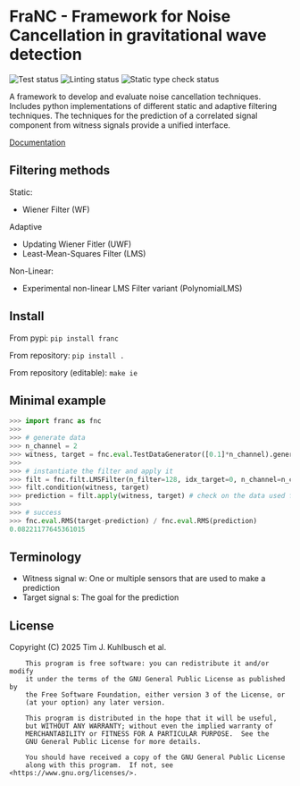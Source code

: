 # FraNC - Framework for Noise Cancellation in gravitational wave detection

![Test status](https://github.com/NewtonianNoise/franc/actions/workflows/testing.yml/badge.svg)
![Linting status](https://github.com/NewtonianNoise/franc/actions/workflows/pylint.yml/badge.svg)
![Static type check status](https://github.com/NewtonianNoise/franc/actions/workflows/mypy.yml/badge.svg)

A framework to develop and evaluate noise cancellation techniques.
Includes python implementations of different static and adaptive filtering techniques.
The techniques for the prediction of a correlated signal component from witness signals provide a unified interface.

[Documentation](https://franc.readthedocs.io/en/latest/)

## Filtering methods

Static:

* Wiener Filter (WF)

Adaptive

* Updating Wiener Fitler (UWF)
* Least-Mean-Squares Filter (LMS)

Non-Linear:

* Experimental non-linear LMS Filter variant (PolynomialLMS)

## Install

From pypi: `pip install franc`

From repository: `pip install .`

From repository (editable): `make ie`

## Minimal example

```python
>>> import franc as fnc
>>>
>>> # generate data
>>> n_channel = 2
>>> witness, target = fnc.eval.TestDataGenerator([0.1]*n_channel).generate(int(1e5))
>>>
>>> # instantiate the filter and apply it
>>> filt = fnc.filt.LMSFilter(n_filter=128, idx_target=0, n_channel=n_channel)
>>> filt.condition(witness, target)
>>> prediction = filt.apply(witness, target) # check on the data used for conditioning
>>>
>>> # success
>>> fnc.eval.RMS(target-prediction) / fnc.eval.RMS(prediction)
0.08221177645361015
```

## Terminology

* Witness signal w: One or multiple sensors that are used to make a prediction
* Target signal s: The goal for the prediction

## License

Copyright (C) 2025  Tim J. Kuhlbusch et al.

```
    This program is free software: you can redistribute it and/or modify
    it under the terms of the GNU General Public License as published by
    the Free Software Foundation, either version 3 of the License, or
    (at your option) any later version.

    This program is distributed in the hope that it will be useful,
    but WITHOUT ANY WARRANTY; without even the implied warranty of
    MERCHANTABILITY or FITNESS FOR A PARTICULAR PURPOSE.  See the
    GNU General Public License for more details.

    You should have received a copy of the GNU General Public License
    along with this program.  If not, see <https://www.gnu.org/licenses/>.
```
